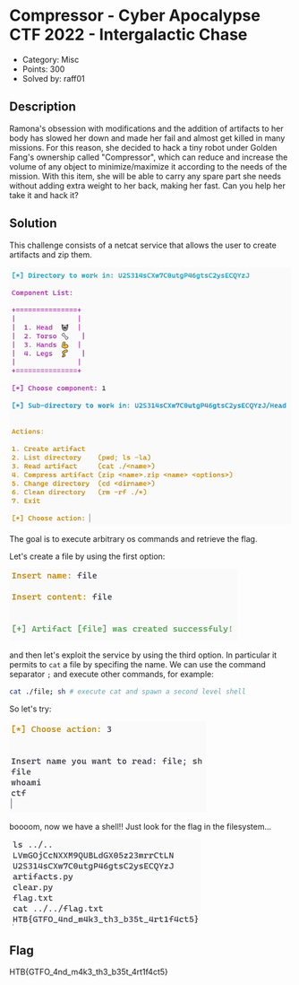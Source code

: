 # Compressor - Cyber Apocalypse CTF 2022 - Intergalactic Chase

- Category: Misc
- Points: 300
- Solved by: raff01

## Description

Ramona's obsession with modifications and the addition of artifacts to her body has slowed her down and made her fail and almost get killed in many missions. For this reason, she decided to hack a tiny robot under Golden Fang's ownership called "Compressor", which can reduce and increase the volume of any object to minimize/maximize it according to the needs of the mission. With this item, she will be able to carry any spare part she needs without adding extra weight to her back, making her fast. Can you help her take it and hack it?

## Solution

This challenge consists of a netcat service that allows the user to create artifacts and zip them.

![1](pictures/1.PNG)

The goal is to execute arbitrary os commands and retrieve the flag. 

Let's create a file by using the first option:

![2](pictures/2.PNG)

and then let's exploit the service by using the third option. In particular it permits to `cat` a file by specifing the name. We can use the  command separator `;` and execute other commands, for example:

``` bash
cat ./file; sh # execute cat and spawn a second level shell
```

So let's try:

![3](pictures/3.PNG)


boooom, now we have a shell!! Just look for the flag in the filesystem...

![4](pictures/4.PNG)


## Flag

HTB{GTFO_4nd_m4k3_th3_b35t_4rt1f4ct5}

